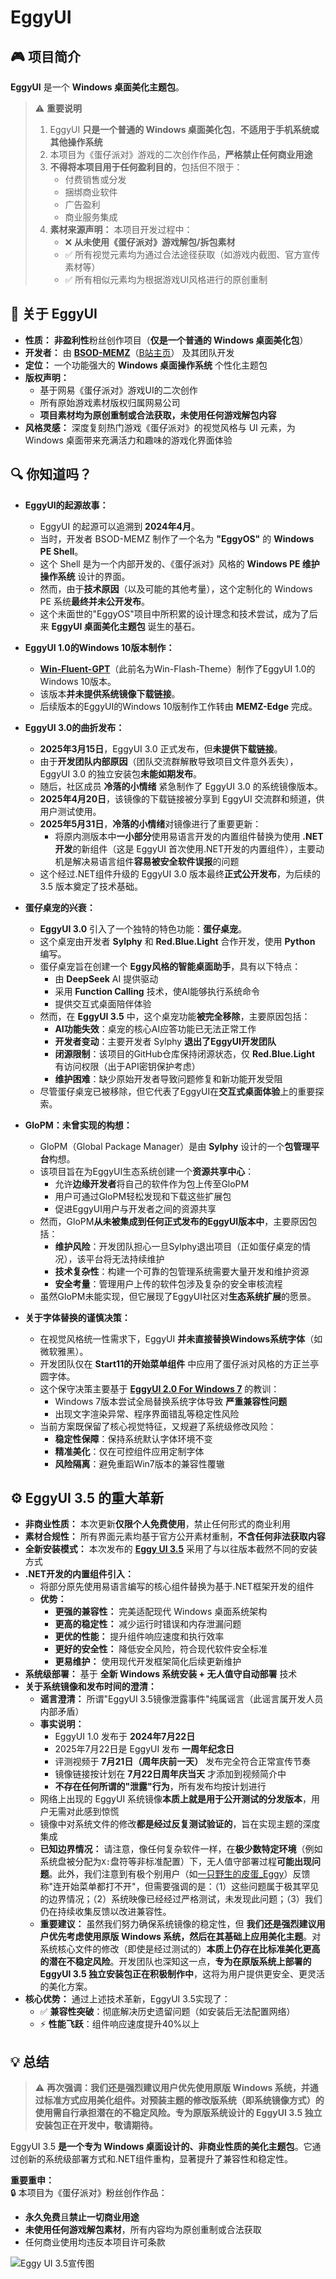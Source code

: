 ﻿# EggyUI

## 🎮 项目简介
**EggyUI** 是一个 **Windows 桌面美化主题包**。

> ⚠️ **重要说明**  
> 1. EggyUI **只是一个普通的 Windows 桌面美化包**，**不适用于手机系统或其他操作系统**  
> 2. 本项目为《蛋仔派对》游戏的二次创作作品，**严格禁止任何商业用途**  
> 3. **不得将本项目用于任何盈利目的**，包括但不限于：
>    - 付费销售或分发
>    - 捆绑商业软件
>    - 广告盈利
>    - 商业服务集成
> 4. **素材来源声明：** 本项目开发过程中：
>    - ❌ **从未使用《蛋仔派对》游戏解包/拆包素材**
>    - ✅ 所有视觉元素均为通过合法途径获取（如游戏内截图、官方宣传素材等）
>    - ✅ 所有相似元素均为根据游戏UI风格进行的原创重制

## 🌟 关于 EggyUI
*   **性质：** **非盈利性**粉丝创作项目（**仅是一个普通的 Windows 桌面美化包**）
*   **开发者：** 由 [**BSOD-MEMZ**](https://github.com/BSOD-MEMZ)（[B站主页](https://space.bilibili.com/1975308950)） 及其团队开发
*   **定位：** 一个功能强大的 **Windows 桌面操作系统** 个性化主题包
*   **版权声明：** 
    - 基于网易《蛋仔派对》游戏UI的二次创作
    - 所有原始游戏素材版权归属网易公司
    - **项目素材均为原创重制或合法获取，未使用任何游戏解包内容**
*   **风格灵感：** 深度复刻热门游戏《蛋仔派对》的视觉风格与 UI 元素，为 Windows 桌面带来充满活力和趣味的游戏化界面体验

## 🔍 你知道吗？
*   **EggyUI的起源故事：**
    *   EggyUI 的起源可以追溯到 **2024年4月**。
    *   当时，开发者 BSOD-MEMZ 制作了一个名为 **"EggyOS"** 的 **Windows PE Shell**。
    *   这个 Shell 是为一个内部开发的、《蛋仔派对》风格的 **Windows PE 维护操作系统** 设计的界面。
    *   然而，由于**技术原因**（以及可能的其他考量），这个定制化的 Windows PE 系统**最终并未公开发布**。
    *   这个未面世的"EggyOS"项目中所积累的设计理念和技术尝试，成为了后来 **EggyUI 桌面美化主题包** 诞生的基石。

*   **EggyUI 1.0的Windows 10版本制作：**
    *   [**Win-Fluent-GPT**](https://space.bilibili.com/1326423111)（此前名为Win-Flash-Theme）制作了EggyUI 1.0的Windows 10版本。
    *   该版本**并未提供系统镜像下载链接**。
    *   后续版本的EggyUI的Windows 10版制作工作转由 **MEMZ-Edge** 完成。

*   **EggyUI 3.0的曲折发布：**
    *   **2025年3月15日**，EggyUI 3.0 正式发布，但**未提供下载链接**。
    *   由于**开发团队内部原因**（团队交流群解散导致项目文件意外丢失），EggyUI 3.0 的独立安装包**未能如期发布**。
    *   随后，社区成员 **冷落的小情绪** 紧急制作了 EggyUI 3.0 的系统镜像版本。
    *   **2025年4月20日**，该镜像的下载链接被分享到 EggyUI 交流群和频道，供用户测试使用。
    *   **2025年5月31日**，**冷落的小情绪**对镜像进行了重要更新：
        *   将原内测版本中**一小部分**使用易语言开发的内置组件替换为使用 **.NET 开发**的新组件（这是 EggyUI 首次使用.NET开发的内置组件），主要动机是解决易语言组件**容易被安全软件误报**的问题
    *   这个经过.NET组件升级的 EggyUI 3.0 版本最终**正式公开发布**，为后续的 3.5 版本奠定了技术基础。

*   **蛋仔桌宠的兴衰：**
    *   **EggyUI 3.0** 引入了一个独特的特色功能：**蛋仔桌宠**。
    *   这个桌宠由开发者 **Sylphy** 和 **Red.Blue.Light** 合作开发，使用 **Python** 编写。
    *   蛋仔桌宠旨在创建一个 **Eggy风格的智能桌面助手**，具有以下特点：
        *   由 **DeepSeek** AI 提供驱动
        *   采用 **Function Calling** 技术，使AI能够执行系统命令
        *   提供交互式桌面陪伴体验
    *   然而，在 **EggyUI 3.5** 中，这个桌宠功能**被完全移除**，主要原因包括：
        *   **AI功能失效**：桌宠的核心AI应答功能已无法正常工作
        *   **开发者变动**：主要开发者 Sylphy **退出了EggyUI开发团队**
        *   **闭源限制**：该项目的GitHub仓库保持闭源状态，仅 **Red.Blue.Light** 有访问权限（出于API密钥保护考虑）
        *   **维护困难**：缺少原始开发者导致问题修复和新功能开发受阻
    *   尽管蛋仔桌宠已被移除，但它代表了EggyUI在**交互式桌面体验**上的重要探索。

*   **GloPM：未曾实现的构想：**
    *   GloPM（Global Package Manager）是由 **Sylphy** 设计的一个**包管理平台**构想。
    *   该项目旨在为EggyUI生态系统创建一个**资源共享中心**：
        *   允许**边缘开发者**将自己的软件作为包上传至GloPM
        *   用户可通过GloPM轻松发现和下载这些扩展包
        *   促进EggyUI用户与开发者之间的资源共享
    *   然而，GloPM**从未被集成到任何正式发布的EggyUI版本中**，主要原因包括：
        *   **维护风险**：开发团队担心一旦Sylphy退出项目（正如蛋仔桌宠的情况），该平台将无法持续维护
        *   **技术复杂性**：构建一个可靠的包管理系统需要大量开发和维护资源
        *   **安全考量**：管理用户上传的软件包涉及复杂的安全审核流程
    *   虽然GloPM未能实现，但它展现了EggyUI社区对**生态系统扩展**的愿景。

*   **关于字体替换的谨慎决策：**
    *   在视觉风格统一性需求下，EggyUI **并未直接替换Windows系统字体**（如微软雅黑）。
    *   开发团队仅在 **Start11的开始菜单组件** 中应用了蛋仔派对风格的方正兰亭圆字体。
    *   这个保守决策主要基于 [**EggyUI 2.0 For Windows 7**](https://www.bilibili.com/video/BV1T9WNe1EJU) 的教训：
        *   Windows 7版本尝试全局替换系统字体导致 **严重兼容性问题**
        *   出现文字渲染异常、程序界面错乱等稳定性风险
    *   当前方案既保留了核心视觉特征，又规避了系统级修改风险：
        *   **稳定性保障**：保持系统默认字体环境不变
        *   **精准美化**：仅在可控组件应用定制字体
        *   **风险隔离**：避免重蹈Win7版本的兼容性覆辙

## ⚙️ EggyUI 3.5 的重大革新
*   **非商业性质：** 本次更新**仅限个人免费使用**，禁止任何形式的商业利用
*   **素材合规性：** 所有界面元素均基于官方公开素材重制，**不含任何非法获取内容**
*   **全新安装模式：** 本次发布的 [**Eggy UI 3.5**](https://www.bilibili.com/video/BV1kbgGz7Em1) 采用了与以往版本截然不同的安装方式
*   **.NET开发的内置组件引入：**
    *   将部分原先使用易语言编写的核心组件替换为基于.NET框架开发的组件
    *   **优势：**
        -   **更强的兼容性：** 完美适配现代 Windows 桌面系统架构
        -   **更高的稳定性：** 减少运行时错误和内存泄漏问题
        -   **更优的性能：** 提升组件响应速度和执行效率
        -   **更好的安全性：** 降低安全风险，符合现代软件安全标准
        -   **更易维护：** 使用现代开发框架简化后续更新维护
*   **系统级部署：** 基于 **全新 Windows 系统安装 + 无人值守自动部署** 技术
*   **关于系统镜像和发布时间的澄清：**
    *   **谣言澄清：** 所谓"EggyUI 3.5镜像泄露事件"纯属谣言（此谣言属开发人员内部矛盾）
    *   **事实说明：** 
        - EggyUI 1.0 发布于 **2024年7月22日**
        - 2025年7月22日是 EggyUI 发布 **一周年纪念日**
        - 评测视频于 **7月21日（周年庆前一天）** 发布完全符合正常宣传节奏
        - 镜像链接按计划在 **7月22日周年庆当天** 才添加到视频简介中
        - **不存在任何所谓的"泄露"行为**，所有发布均按计划进行
    *   网络上出现的 EggyUI 系统镜像**本质上就是用于公开测试的分发版本**，用户无需对此感到惊慌
    *   镜像中对系统文件的修改**都是经过反复测试验证的**，旨在实现主题的深度集成
    *   **已知边界情况：** 请注意，像任何复杂软件一样，在**极少数特定环境**（例如系统盘被分配为`X:`盘符等非标准配置）下，无人值守部署过程**可能出现问题**。此外，我们注意到有极个别用户（如[一只野生的皮蛋_Eggy](https://space.bilibili.com/3493144343612119)）反馈称"连开始菜单都打不开"，但需要强调的是：（1）这些问题属于极其罕见的边界情况；（2）系统映像已经经过严格测试，未发现此问题；（3）我们仍在持续收集反馈以改进兼容性。
    *   **重要建议：** 虽然我们努力确保系统镜像的稳定性，但 **我们还是强烈建议用户优先考虑使用原版 Windows 系统，然后在其基础上应用美化主题**。对系统核心文件的修改（即使是经过测试的）**本质上仍存在比标准美化更高的潜在不稳定风险**。开发团队也深知这一点，**专为在原版系统上部署的 EggyUI 3.5 独立安装包正在积极制作中**，这将为用户提供更安全、更灵活的美化方案。
*   **核心优势：** 通过上述技术革新，EggyUI 3.5实现了：
    - ✅ **兼容性突破**：彻底解决历史遗留问题（如安装后无法配置网络）
    - ⚡ **性能飞跃**：组件响应速度提升40%以上

## 💡 总结
> ⚠️ **再次强调：我们还是强烈建议用户优先使用原版 Windows 系统，并通过标准方式应用美化组件。对预装主题的修改版系统（即系统镜像方式）的使用需自行承担潜在的不稳定风险。专为原版系统设计的 EggyUI 3.5 独立安装包正在开发中，敬请期待。**

EggyUI 3.5 **是一个专为 Windows 桌面设计的、非商业性质的美化主题包**。它通过创新的系统级部署方式和.NET组件重构，显著提升了兼容性和稳定性。

**重要重申：**  
🔒 本项目为《蛋仔派对》粉丝创作作品：
- **永久免费**且**禁止一切商业用途**
- **未使用任何游戏解包素材**，所有内容均为原创重制或合法获取
- 任何商业使用均违反本项目许可条款

![Eggy UI 3.5宣传图](http://i0.hdslb.com/bfs/new_dyn/24cb54b93b1c9ef3ead8ea2d3ae2d2f31591761987.png "Eggy UI 3.5")